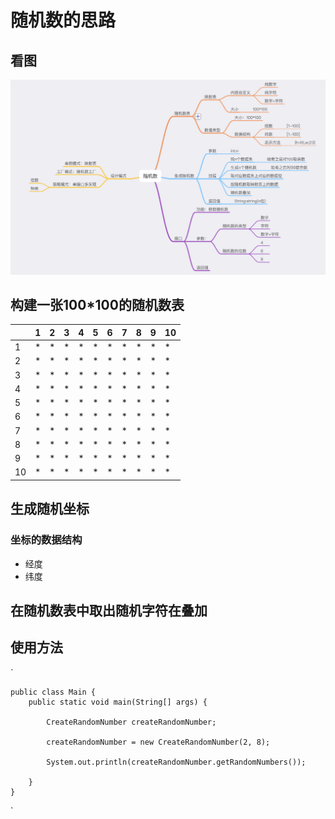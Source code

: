 # 随机数的思路

## 看图

![](../RandomNumberII/image/image01.png)

## 构建一张100*100的随机数表

|   | 1 | 2 | 3 | 4 | 5 | 6 | 7 | 8 | 9 | 10 |
| --- | --- | --- | --- | --- | --- | --- | --- | --- | --- | --- |
| 1 | * | * | * | * | * | * | * | * | * | * |
| 2 | * | * | * | * | * | * | * | * | * | * |
| 3 | * | * | * | * | * | * | * | * | * | * |
| 4 | * | * | * | * | * | * | * | * | * | * |
| 5 | * | * | * | * | * | * | * | * | * | * |
| 6 | * | * | * | * | * | * | * | * | * | * |
| 7 | * | * | * | * | * | * | * | * | * | * |
| 8 | * | * | * | * | * | * | * | * | * | * |
| 9 | * | * | * | * | * | * | * | * | * | * |
| 10 | * | * | * | * | * | * | * | * | * | * |

## 生成随机坐标

### 坐标的数据结构

   * 经度
   * 纬度

## 在随机数表中取出随机字符在叠加


## 使用方法



`
    
    public class Main {
        public static void main(String[] args) {
    
            CreateRandomNumber createRandomNumber;
    
            createRandomNumber = new CreateRandomNumber(2, 8);
    
            System.out.println(createRandomNumber.getRandomNumbers());
    
        }
    }

`



 